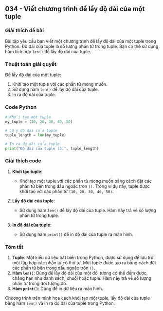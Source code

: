 ## 034 - Viết chương trình để lấy độ dài của một tuple

### Giải thích đề bài

Bài tập yêu cầu bạn viết một chương trình để lấy độ dài của một tuple trong Python. Độ dài của tuple là số lượng phần tử trong tuple. Bạn có thể sử dụng hàm tích hợp `len()` để lấy độ dài của tuple.

### Thuật toán giải quyết

Để lấy độ dài của một tuple:

1. Khởi tạo một tuple với các phần tử mong muốn.
2. Sử dụng hàm `len()` để lấy độ dài của tuple.
3. In ra độ dài của tuple.

### Code Python

```python
# Khởi tạo một tuple
my_tuple = (10, 20, 30, 40, 50)

# Lấy độ dài của tuple
tuple_length = len(my_tuple)

# In ra độ dài của tuple
print("Độ dài của tuple là:", tuple_length)
```

### Giải thích code

1. **Khởi tạo tuple**:

   - Khởi tạo một tuple với các phần tử mong muốn bằng cách đặt các phần tử bên trong dấu ngoặc tròn `()`. Trong ví dụ này, tuple được khởi tạo với các phần tử `(10, 20, 30, 40, 50)`.

2. **Lấy độ dài của tuple**:

   - Sử dụng hàm `len()` để lấy độ dài của tuple. Hàm này trả về số lượng phần tử trong tuple.

3. **In độ dài của tuple**:
   - Sử dụng hàm `print()` để in độ dài của tuple ra màn hình.

### Tóm tắt

1. **Tuple**: Một kiểu dữ liệu bất biến trong Python, được sử dụng để lưu trữ một tập hợp các phần tử có thứ tự. Một tuple được tạo ra bằng cách đặt các phần tử bên trong dấu ngoặc tròn `()`.
2. **Hàm `len()`**: Dùng để lấy độ dài của một đối tượng có thể đếm được, chẳng hạn như danh sách, chuỗi hoặc tuple. Hàm này trả về số lượng phần tử trong đối tượng đó.
3. **Hàm `print()`**: Dùng để in dữ liệu ra màn hình.

Chương trình trên minh họa cách khởi tạo một tuple, lấy độ dài của tuple bằng hàm `len()` và in ra độ dài của tuple trong Python.
